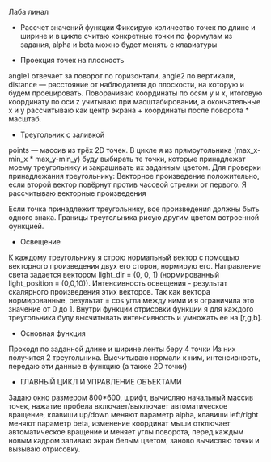 Лаба линал
+ Рассчет значений функции
Фиксирую количество точек по длине и ширине и в цикле считаю конкретные точки по формулам из задания, alpha и beta можно будет менять с клавиатуры

+ Проекция точек на плоскость

angle1 отвечает за поворот по горизонтали, angle2 по вертикали, distance — расстояние от наблюдателя до плоскости, на которую и будем проецировать.
Поворачиваю координаты по осям y и x, итоговую координату по оси z учитываю при масштабировании, а окончательные x и y рассчитываю как центр экрана + координаты после поворота * масштаб.

+ Треугольник с заливкой

points — массив из трёх 2D точек.
В цикле я из прямоугольника (max_x-min_x * max_y-min_y) буду выбирать те точки, которые принадлежат моему треугольнику и закрашивать их заданным цветом.
Для проверки принадлежания треугольнику: Векторное произведение положительно, если второй вектор повёрнут против часовой стрелки от первого.
Я рассчитываю векторные произведения

Если точка принадлежит треугольнику, все произведения должны быть одного знака. Границы треугольника рисую другим цветом встроенной функцией.

+ Освещение

К каждому треугольнику я строю нормальный вектор с помощью векторного произведения двух его сторон, нормирую его. Направление света задается вектором light_dir = (0, 0, 1) (нормированный light_position = (0,0,10)).
Интенсивность освещения - результат скалярного произведения этих векторов. Так как вектора нормированные, результат = cos угла между ними и я ограничила это значение от 0 до 1.
Внутри функции отрисовки функции я для каждого треугольника буду высчитывать интенсивность и умножать ее на [r,g,b].

+ Основная функция

Проходя по заданной длине и ширине ленты беру 4 точки
Из них получится 2 треугольника. Высчитываю нормали к ним, интенсивность, передаю эти данные в функцию (а также 2D точки)

+ ГЛАВНЫЙ ЦИКЛ И УПРАВЛЕНИЕ ОБЪЕКТАМИ

Задаю окно размером 800*600, шрифт, вычисляю начальный массив точек, нажатие пробела включает/выключает автоматическое вращение, клавиши up/down меняют параметр alpha, клавиши left/right меняют параметр beta, изменение координат мыши отключает автоматическое вращение и меняет углы поворота, перед каждым новым кадром заливаю экран белым цветом, заново вычисляю точки и вызываю отрисовку.
